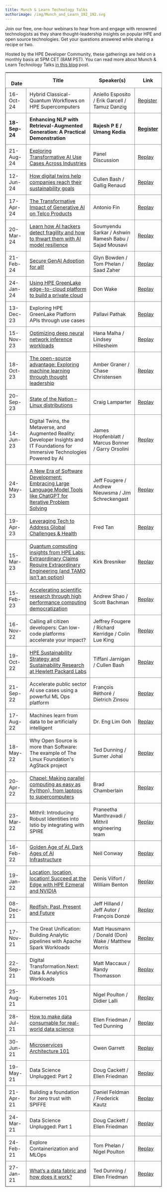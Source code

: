 ```yaml
---
title: Munch & Learn Technology Talks
authorimage: /img/Munch_and_Learn_192_192.svg
---
```

Join our free, one-hour webinars to hear from and engage with renowned technologists as they share thought-leadership insights on popular HPE and open source technologies. Get your questions answered while sharing a recipe or two.

Hosted by the HPE Developer Community, these gatherings are held on a monthly basis at 5PM CET (8AM PST). You can read more about Munch & Learn Technology Talks [in this blog](https://developer.hpe.com/blog/hpe-dev-launches-its-munch-learn-technical-talks) post.

<style>
table {
    display: block;
    width: max-content !important;
    max-width: 100%;
    overflow: auto;
     -webkit-box-shadow: none;
    -moz-box-shadow: none;
    box-shadow: none;
    border:1px solid grey;
}
td {
   -webkit-box-shadow: none;
    -moz-box-shadow: none;
    box-shadow: none;
    border:1px solid grey;
    text-align: left !important;
     font-weight: normal !important;
    padding: 10px !important;
}
thead tr:first-child td {
  -webkit-box-shadow: none;
  -moz-box-shadow: none;
  box-shadow: none;
  border:1px solid grey;
  text-align: center !important;
  padding: 20px !important;
  font-weight: bold !important;
}
</style>

| &nbsp;&nbsp;&nbsp;&nbsp; &nbsp;&nbsp;Date&nbsp; | Title                                                                                                                                                                                                                       | Speaker(s)                                            | Link                                                                                                       |
| ----------------------------------------------- | --------------------------------------------------------------------------------------------------------------------------------------------------------------------------------------------------------------------------- | ----------------------------------------------------- | ---------------------------------------------------------------------------------------------------------- |
| 16-Oct-24                                       | Hybrid Classical-Quantum Workflows on HPE Supercomputers                                                                                                                                                                    | Aniello Esposito / Erik Garcell / Tamuz Danzig        | [Register](https://hpe.zoom.us/webinar/register/4517244171096/WN_9HtgXQ6uR4SP7StnaVfsyQ)                   |
| **18-Sep-24**                                   | **Enhancing NLP with Retrieval-Augmented Generation: A Practical Demonstration**                                                                                                                                            | **Rajesh P E / Umang Kedia**                          | **[Register](https://hpe.zoom.us/webinar/register/1617199049393/WN_64EBds78Qj6NMiV30FFGRg)**               |
| 21-Aug-24                                       | [Exploring Transformative AI Use Cases Across Industries](https://hpe-developer-portal.s3.amazonaws.com/August+21+2024+AI+Munch+and+Learn.pdf)                                                                              | Panel Discussion                                      | [Replay](https://www.youtube.com/watch?v=XEJqcdWj790&list=PLtS6YX0YOX4f5TyRI7jUdjm7D9H4laNlF)                                                                                                         |
| 12-Jun-24                                       | [How digital twins help companies reach their sustainability goals](https://hpe-developer-portal.s3.amazonaws.com/M%26L+Data+Center+Digital+Twins_June_2024+rev+01.pdf)                                                     | Cullen Bash / Gallig Renaud                           | [Replay](https://www.youtube.com/watch?v=WUlH17ruIek&list=PLtS6YX0YOX4f5TyRI7jUdjm7D9H4laNlF)              |
| 17-Apr-24                                       | [The Transformative Impact of Generative AI on Telco Products](https://hpe-developer-portal.s3.amazonaws.com/HPE+Developer+Munch+%26+Learn+-+The+Transformative+Impact+of+Generative+AI+on+Telco+Products+-+April+2024.pdf) | Antonio Fin                                           | [Replay](https://www.youtube.com/watch?v=61ghjMnc-JU&list=PLtS6YX0YOX4f5TyRI7jUdjm7D9H4laNlF)              |
| 20-Mar-24                                       | [Learn how AI hackers detect fragility and how to thwart them with AI model resilience](https://hpe-developer-portal.s3.amazonaws.com/HackShack-HPE-Trust-ML.pdf)                                                           | Soumyendu Sarkar / Ashwin Ramesh Babu / Sajad Mousavi | [Replay](https://www.youtube.com/watch?v=CMASNlKuTao&list=PLtS6YX0YOX4f5TyRI7jUdjm7D9H4laNlF)              |
| 21-Feb-24                                       | [Secure GenAI Adoption for all!](https://hpe-developer-portal.s3.amazonaws.com/SecureGenAIAdoption.pdf)                                                                                                                     | Glyn Bowden / Tom Phelan / Saad Zaher                 | [Replay](https://www.youtube.com/watch?v=FSEMz8fvpYE&list=PLtS6YX0YOX4f5TyRI7jUdjm7D9H4laNlF)              |
| 24-Jan-24                                       | [Using HPE GreenLake edge-to-cloud platform to build a private cloud](https://hpe-developer-portal.s3.amazonaws.com/munch-n-learn_build_private_cloud_HPE_GL_edge-to-cloud-Platform.pdf)                                    | Don Wake                                              | [Replay](https://www.youtube.com/watch?v=Rm1z2pHtyw0&list=PLtS6YX0YOX4f5TyRI7jUdjm7D9H4laNlF)              |
| 13-Dec-23                                       | Exploring HPE GreenLake Platform APIs through use cases                                                                                                                                                                     | Pallavi Pathak                                        | [Replay](https://www.youtube.com/watch?v=IM7W89Vt7zQ&list=PLtS6YX0YOX4f5TyRI7jUdjm7D9H4laNlF)              |
| 15-Nov-23                                       | [Optimizing deep neural network inference workloads](https://hpe-developer-portal.s3.amazonaws.com/Inference-Optimization-HPEDevelopers-Nov15-2023.pdf)                                                                     | Hana Malha / Lindsey Hillesheim                       | [Replay](https://www.youtube.com/watch?v=Ck5dVgp68uA&list=PLtS6YX0YOX4f5TyRI7jUdjm7D9H4laNlF)              |
| 18-Oct-23                                       | [The open-source advantage: Exploring machine learning through thought leadership](https://hpe-developer-portal.s3.amazonaws.com/The+Open+Source+advantage+Exploring+Machine+Learning+Through+Thought+Leadership.pdf)       | Amber Graner / Chase Christensen                      | [Replay](https://www.youtube.com/watch?v=BgirPJNDtxs&list=PLtS6YX0YOX4f5TyRI7jUdjm7D9H4laNlF)              |
| 20-Sep-23                                       | [State of the Nation – Linux distributions](https://hpe-developer-portal.s3.amazonaws.com/Linux_Trends_07.pdf)                                                                                                              | Craig Lamparter                                       | [Replay](https://www.youtube.com/watch?v=dFYLyy7oL-Q&list=PLtS6YX0YOX4f5TyRI7jUdjm7D9H4laNlF&index=1&t=3s) |
| 14-Jun-23                                       | Digital Twins, the Metaverse, and Augmented Reality: Developer Insights and IT Foundations for Immersive Technologies Powered by AI                                                                                         | James Hopfenblatt / Marcus Bonner / Garry Orsolini    | [Replay](https://www.youtube.com/watch?v=T1aWHB0-4kA&list=PLtS6YX0YOX4f5TyRI7jUdjm7D9H4laNlF)              |
| 24-May-23                                       | [A New Era of Software Development: Embracing Large Language Model Tools like ChatGPT for Iterative Problem Solving](https://hpe-developer-portal.s3.amazonaws.com/ChatGPTCollaboration.pdf)                                | Jeff Fougere / Andrew Nieuwsma / Jim Schreckengast    | [Replay](https://www.youtube.com/watch?v=zAm5CpOHfH4&list=PLtS6YX0YOX4f5TyRI7jUdjm7D9H4laNlF)              |
| 19-Apr-23                                       | [Leveraging Tech to Address Global Challenges & Health](https://hpe-developer-portal.s3.amazonaws.com/Tech+for+Good+presentation.pdf)                                                                                       | Fred Tan                                              | [Replay](https://www.youtube.com/watch?v=Wu04-dz81Pc&list=PLtS6YX0YOX4f5TyRI7jUdjm7D9H4laNlF)              |
| 15-Mar-23                                       | [Quantum computing insights from HPE Labs: Extraordinary Claims Require Extraordinary Engineering (and TAMO isn’t an option)](https://hpe-developer-portal.s3.amazonaws.com/BRESNIKER+-+Dev+Community+-+Extra.pdf)          | Kirk Bresniker                                        | [Replay](https://www.youtube.com/watch?v=wVY7uZstDWA&list=PLtS6YX0YOX4f5TyRI7jUdjm7D9H4laNlF&index=1)      |
| 15-Feb-23                                       | [Accelerating scientific research through high performance computing democratization](https://hpe-developer-portal.s3.amazonaws.com/2023_OSS_MunchandLearn.pdf)                                                             | Andrew Shao / Scott Bachman                           | [Replay](https://www.youtube.com/watch?v=DnmhTj1PVIU&list=PLtS6YX0YOX4f5TyRI7jUdjm7D9H4laNlF)              |
| 16-Nov-22                                       | Calling all citizen developers: Can low-code platforms accelerate your impact?                                                                                                                                              | Jeffrey Fougere / Richard Kerridge / Colin Lue King   | [Replay](https://www.youtube.com/watch?v=zc_54fq8PoY&list=PLtS6YX0YOX4f5TyRI7jUdjm7D9H4laNlF&index=1)      |
| 19-Oct-22                                       | [HPE Sustainability Strategy and Sustainability Research at Hewlett Packard Labs](https://hpe-developer-portal.s3.amazonaws.com/HPE_Munch%26Learn_Sustainability_final.pdf)                                                 | Tiffani Jarnigan / Cullen Bash                        | [Replay](https://www.youtube.com/watch?v=SUgdVsncWrk&list=PLtS6YX0YOX4f5TyRI7jUdjm7D9H4laNlF&index=1)      |
| 21-Sep-22                                       | Accelerate public sector AI use cases using a powerful ML Ops platform                                                                                                                                                      | François Réthoré / Dietrich Zinsou                    | [Replay](https://www.youtube.com/watch?v=5pejLKu32Js&list=PLtS6YX0YOX4f5TyRI7jUdjm7D9H4laNlF&index=1)      |
| 17-Aug-22                                       | Machines learn from data to be artificially intelligent                                                                                                                                                                     | Dr. Eng Lim Goh                                       | [Replay](https://youtu.be/3KOFDciS3WU&list=PLtS6YX0YOX4f5TyRI7jUdjm7D9H4laNlF&index=1)                     |
| 18-May-22                                       | Why Open Source is more than Software: The example of The Linux Foundation's AgStack project                                                                                                                                | Ted Dunning / Sumer Johal                             | [Replay](https://www.youtube.com/watch?v=dnhjRF5dr6M&list=PLtS6YX0YOX4f5TyRI7jUdjm7D9H4laNlF&index=1)      |
| 20-Apr-22                                       | [Chapel: Making parallel computing as easy as Py(thon), from laptops to supercomputers](https://hpe-developer-portal.s3.amazonaws.com/ChapelForHPEMunchAndLearn.pdf)                                                        | Brad Chamberlain                                      | [Replay](https://www.youtube.com/watch?v=7Qk8T7_bevo&list=PLtS6YX0YOX4f5TyRI7jUdjm7D9H4laNlF&index=1)      |
| 23-Mar-22                                       | Mithril: Introducing Robust Identities into Istio by integrating with SPIRE                                                                                                                                                 | Praneetha Manthravadi / Mithril engineering team      | [Replay](https://youtu.be/xhd8MhG4Vvw&list=PLtS6YX0YOX4f5TyRI7jUdjm7D9H4laNlF)                             |
| 16-Feb-22                                       | [Golden Age of AI, Dark Ages of AI Infrastructure](https://hpe-developer-portal.s3.amazonaws.com/munch-and-learn-feb-2022.pdf)                                                                                              | Neil Conway                                           | [Replay](https://youtu.be/ktZFLD-9qgw&list=PLtS6YX0YOX4f5TyRI7jUdjm7D9H4laNlF)                             |
| 19-Jan-22                                       | [Location, location, location!  Succeed at the Edge with HPE Ezmeral and NVIDIA](https://hpe-developer-portal.s3.amazonaws.com/JanuaryMunchAndLearn.zip)                                                                    | Denis Vilfort / William Benton                        | [Replay](https://www.youtube.com/watch?v=C5HfiLatauQ&list=PLtS6YX0YOX4f5TyRI7jUdjm7D9H4laNlF)              |
| 08-Dec-21                                       | [Redfish: Past, Present and Future](https://hpe-developer-portal.s3.amazonaws.com/DecemberMunchAndLearn-Jeff.pdf)                                                                                                           | Jeff Hilland / Jeff Autor / François Donzé            | [Replay](https://www.youtube.com/watch?v=Q1Qeb24lpKg&list=PLtS6YX0YOX4f5TyRI7jUdjm7D9H4laNlF)              |
| 17-Nov-21                                       | The Great Unification: Building Analytic pipelines with Apache Spark Workloads                                                                                                                                              | Matt Hausmann / Donald (Don) Wake / Matthew Morris    | [Replay](https://youtu.be/TxZP_T9CC5Y&list=PLtS6YX0YOX4f5TyRI7jUdjm7D9H4laNlF)                             |
| 22-Sep-21                                       | Digital Transformation.Next: Data & Analytics Workloads                                                                                                                                                                     | Matt Maccaux / Randy Thomasson                        | [Replay](https://youtu.be/Q4kJKCS7rbo&list=PLtS6YX0YOX4f5TyRI7jUdjm7D9H4laNlF)                             |
| 25-Aug-21                                       | Kubernetes 101                                                                                                                                                                                                              | Nigel Poulton / Didier Lalli                          | [Replay](https://youtu.be/PWVJKK1obKQ&list=PLtS6YX0YOX4f5TyRI7jUdjm7D9H4laNlF)                             |
| 28-Jul-21                                       | [How to make data consumable for real-world data science](https://hpe-developer-portal.s3.amazonaws.com/uploads/media/2021/7/HPE-Munch-and-Learn-7-28-july-2021.pdf)                                                        | Ellen Friedman / Ted Dunning                          | [Replay](https://youtu.be/4WKjRqflF7M&list=PLtS6YX0YOX4f5TyRI7jUdjm7D9H4laNlF)                             |
| 30-Jun-21                                       | [Microservices Architecture 101](https://hpe-developer-portal.s3.amazonaws.com/uploads/media/2021/4/fundamentals-of-microservices-1625131973756.pdf)                                                                        | Owen Garrett                                          | [Replay](https://youtu.be/qyyxQU37ZyQ&list=PLtS6YX0YOX4f5TyRI7jUdjm7D9H4laNlF)                             |
| 19-May-21                                       | Data Science Unplugged: Part 2                                                                                                                                                                                              | Doug Cackett / Ellen Friedman                         | [Replay](https://youtu.be/Va4tSr__Yok&list=PLtS6YX0YOX4f5TyRI7jUdjm7D9H4laNlF)                             |
| 21-Apr-21                                       | Building a foundation for zero trust with SPIFFE                                                                                                                                                                            | Daniel Feldman / Frederick Kautz                      | [Replay](https://youtu.be/G1ceKr16nn8&list=PLtS6YX0YOX4f5TyRI7jUdjm7D9H4laNlF)                             |
| 24-Mar-21                                       | Data Science Unplugged: Part 1                                                                                                                                                                                              | Doug Cackett / Ellen Friedman                         | [Replay](https://youtu.be/Inh6eXM0EbA&list=PLtS6YX0YOX4f5TyRI7jUdjm7D9H4laNlF)                             |
| 24-Feb-21                                       | Explore Containerization and MLOps                                                                                                                                                                                          | Tom Phelan / Nigel Poulton                            | [Replay](https://youtu.be/9PvKpe7yMpI&list=PLtS6YX0YOX4f5TyRI7jUdjm7D9H4laNlF)                             |
| 27-Jan-21                                       | [What’s a data fabric and how does it work?](https://hpe-developer-portal.s3.amazonaws.com/uploads/media/2020/12/munch-and-learn-dunning-1611939333032.pdf)                                                                 | Ted Dunning / Ellen Friedman                          | [Replay](https://youtu.be/qi6sTvu8osk&list=PLtS6YX0YOX4f5TyRI7jUdjm7D9H4laNlF)                             |